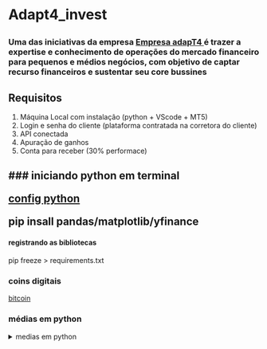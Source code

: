 <h1>Adapt4_invest<p>
  <h3> Uma das iniciativas da empresa <a href="http://www.adapt4.com.br"> Empresa adapT4 </a> é trazer a expertise e conhecimento de operações do mercado financeiro para pequenos e médios negócios, com objetivo de captar recurso financeiros e sustentar seu core bussines </h3>
</h1> 

<h2> Requisitos </h2>
  <ol>
    <li> Máquina Local com instalação (python + VScode + MT5) </li>
    <li> Login e senha do cliente (plataforma contratada na corretora do cliente) </li>
    <li> API conectada </li>
    <li> Apuração de ganhos </li>
    <li> Conta para receber (30% performace) </li>   
  </ol>  


<h2>
### iniciando python em terminal

[config python](https://docs.github.com/pt/codespaces/setting-up-your-project-for-codespaces/adding-a-dev-container-configuration/setting-up-your-python-project-for-codespaces)

pip insall pandas/matplotlib/yfinance

#### registrando as bibliotecas

pip freeze > requirements.txt
</h2>

### coins digitais
[bitcoin](https://www.coingecko.com/pt/api/pricing)

### médias em python

<details>
     <summary> medias em python </summary>
    
```
mme = (price1_mme_anterior) * (2/n + 1) + mme_anterior
n   = periódos
mme = média móvel exponencial

medias simples == .rolling
medias expon == .ewn

[Normalização](https://medium.com/ipnet-growth-partner/padronizacao-normalizacao-dados-machine-learning-f8f29246c12)
```

<details>
     <summary> medias em python </summary>
    
```
df[] = df.groupby('col').df[].pct_change()
df[] = df.groupby('col').df[].shift(-1)
df[] = df.groupby('data')["pontos"].rank(ascending = True (decrescente) | False (crescente)
df[df['data'] == "yyyy-mm-dd"].sort_values('rank_final').head(5)

analise >> volume de vendas e compras acumulada
analise >> soma das variações do volume (sinóide)
df[coluna] = Serie = var.to_frame()
frame[] = (1 + frame[]).cumprod() - 1
qs.extend+pandas()
frame.index = pd.to_datatime(frame.index)

### function para series temporais
[maniputando series](https://www.datacamp.com/pt/tutorial/pandas-resample-asfreq)
[GRÍFICO EM CANVA+PYTHON](https://usandopy.com/humix/video/Epl9wOYQYH2)
```
